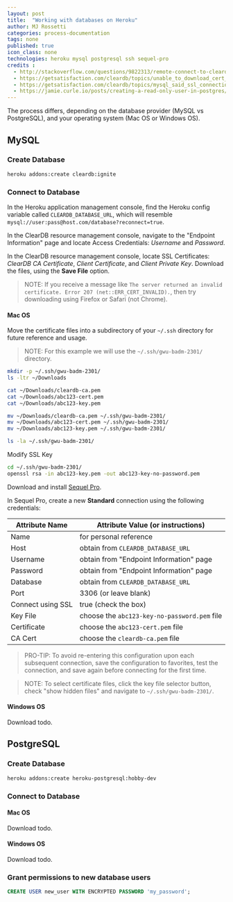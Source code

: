 ```yaml
---
layout: post
title:  "Working with databases on Heroku"
author: MJ Rossetti
categories: process-documentation
tags: none
published: true
icon_class: none
technologies: heroku mysql postgresql ssh sequel-pro
credits :
  - http://stackoverflow.com/questions/9822313/remote-connect-to-cleardb-heroku-database
  - https://getsatisfaction.com/cleardb/topics/unable_to_download_cert_error_207
  - https://getsatisfaction.com/cleardb/topics/mysql_said_ssl_connection_error
  - https://jamie.curle.io/posts/creating-a-read-only-user-in-postgres/#tldr
---
```


The process differs, depending on the database provider (MySQL vs PostgreSQL), and your operating system (Mac OS or Windows OS).

## MySQL

### Create Database

```` sh
heroku addons:create cleardb:ignite
````

### Connect to Database

In the Heroku application management console, find the Heroku config variable called `CLEARDB_DATABASE_URL`, which will resemble `mysql://user:pass@host.com/database?reconnect=true`.

In the ClearDB resource management console, navigate to the "Endpoint Information" page and locate Access Credentials: *Username* and *Password*.

In the ClearDB resource management console, locate SSL Certificates: *ClearDB CA Certificate*, *Client Certificate*, and *Client Private Key*. Download the files, using the **Save File** option.

> NOTE: If you receive a message like `The server returned an invalid certificate. Error 207 (net::ERR_CERT_INVALID).`, then try downloading using Firefox or Safari (not Chrome).

#### Mac OS

Move the certificate files into a subdirectory of your `~/.ssh` directory for future reference and usage.

> NOTE: For this example we will use the `~/.ssh/gwu-badm-2301/` directory.

```` sh
mkdir -p ~/.ssh/gwu-badm-2301/
ls -ltr ~/Downloads

cat ~/Downloads/cleardb-ca.pem
cat ~/Downloads/abc123-cert.pem
cat ~/Downloads/abc123-key.pem

mv ~/Downloads/cleardb-ca.pem ~/.ssh/gwu-badm-2301/
mv ~/Downloads/abc123-cert.pem ~/.ssh/gwu-badm-2301/
mv ~/Downloads/abc123-key.pem ~/.ssh/gwu-badm-2301/

ls -la ~/.ssh/gwu-badm-2301/
````

Modify SSL Key

```` sh
cd ~/.ssh/gwu-badm-2301/
openssl rsa -in abc123-key.pem -out abc123-key-no-password.pem
````

Download and install [Sequel Pro](http://www.sequelpro.com/download).

In Sequel Pro, create a new **Standard** connection using the following credentials:

Attribute Name | Attribute Value (or instructions)
--- | ---
Name | for personal reference
Host | obtain from `CLEARDB_DATABASE_URL`
Username | obtain from "Endpoint Information" page
Password | obtain from "Endpoint Information" page
Database | obtain from `CLEARDB_DATABASE_URL`
Port | 3306 (or leave blank)
Connect using SSL | true (check the box)
Key File | choose the `abc123-key-no-password.pem` file
Certificate | choose the `abc123-cert.pem` file
CA Cert | choose the `cleardb-ca.pem` file

> PRO-TIP: To avoid re-entering this configuration upon each subsequent connection, save the configuration to favorites, test the connection, and save again before connecting for the first time.

> NOTE: To select certificate files, click the key file selector button, check "show hidden files" and navigate to `~/.ssh/gwu-badm-2301/`.

#### Windows OS

Download todo.

## PostgreSQL

### Create Database

```` sh
heroku addons:create heroku-postgresql:hobby-dev
````

### Connect to Database

#### Mac OS

Download todo.

#### Windows OS

Download todo.

### Grant permissions to new database users

````sql
CREATE USER new_user WITH ENCRYPTED PASSWORD 'my_password';
````
